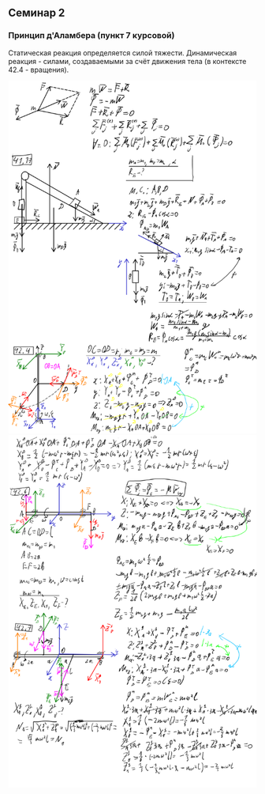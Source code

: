 ## Семинар 2

### Принцип д'Аламбера (пункт 7 курсовой)

Статическая реакция определяется силой тяжести. Динамическая реакция - силами, создаваемыми за счёт движения тела (в контексте 42.4 - вращения).

<img src=../../source-figures/theo-mech-sem2-1.png>
<img src=../../source-figures/theo-mech-sem2-2.png>
